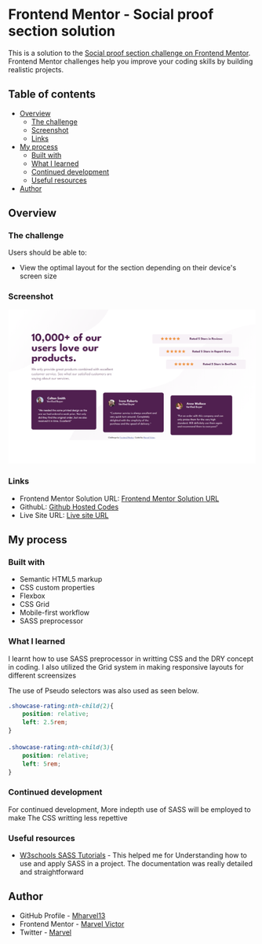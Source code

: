 # Frontend Mentor - Social proof section solution

This is a solution to the [Social proof section challenge on Frontend Mentor](https://www.frontendmentor.io/challenges/social-proof-section-6e0qTv_bA). Frontend Mentor challenges help you improve your coding skills by building realistic projects. 

## Table of contents

- [Overview](#overview)
  - [The challenge](#the-challenge)
  - [Screenshot](#screenshot)
  - [Links](#links)
- [My process](#my-process)
  - [Built with](#built-with)
  - [What I learned](#what-i-learned)
  - [Continued development](#continued-development)
  - [Useful resources](#useful-resources)
- [Author](#author)


## Overview

### The challenge

Users should be able to:

- View the optimal layout for the section depending on their device's screen size

### Screenshot

![My solution image for the Single price grid component coding challenge](./screenshot.png)


### Links

- Frontend Mentor Solution URL: [Frontend Mentor Solution URL](https://www.frontendmentor.io/solutions/social-proof-section-challenge-solution-AfvXX4D1nz)
- GithubL: [Github Hosted Codes](https://github.com/Mharvel13/Social-Proof-Section-Challenge-Master)
- Live Site URL: [Live site URL](https://mharvel13.github.io/Social-Proof-Section-Challenge-Master/)

## My process

### Built with

- Semantic HTML5 markup
- CSS custom properties
- Flexbox
- CSS Grid
- Mobile-first workflow
- SASS preprocessor

### What I learned

I learnt how to use SASS preprocessor in writting CSS and the DRY concept in coding.
I also utilized the Grid system in making responsive layouts for different screensizes

The use of Pseudo selectors was also used as seen below.


```css
.showcase-rating:nth-child(2){
    position: relative;
    left: 2.5rem;
}

.showcase-rating:nth-child(3){
    position: relative;
    left: 5rem;
}
```

### Continued development

For continued development, More indepth use of SASS will be employed to make The CSS writting less repettive


### Useful resources

- [W3schools SASS Tutorials](https://www.w3schools.com/sass/) - This helped me for Understanding how to use and apply SASS in a project. The documentation was really detailed and straightforward

<!-- - [Example resource 2](https://www.example.com) - This is an amazing article which helped me finally understand XYZ. I'd recommend it to anyone still learning this concept. -->


## Author

- GitHub Profile - [Mharvel13](https://github.com/Mharvel13)
- Frontend Mentor - [Marvel Victor](https://www.frontendmentor.io/profile/Mharvel13)
- Twitter - [Marvel](https://twitter.com/Mharvel_O)


